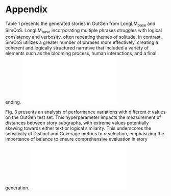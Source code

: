 # Appendix
Table 1 presents the generated stories in OutGen from $\text{LongLM}_{\text{base}}$ and SimCoS. $\text{LongLM}_{\text{base}}$ incorporating multiple phrases struggles with logical consistency and verbosity, often repeating themes of solitude. In contrast, SimCoS utilizes a greater number of phrases more effectively, creating a coherent and logically structured narrative that included a variety of elements such as the blooming process, human interactions, and a final ending.
![case study](./fig.pdf)

Fig. 3 presents an analysis of performance variations with different $\alpha$ values on the OutGen test set. This hyperparameter impacts the measurement of distances between story subgraphs, with extreme values potentially skewing towards either text or logical similarity. This underscores the sensitivity of Distinct and Coverage metrics to $\alpha$ selection, emphasizing the importance of balance to ensure comprehensive evaluation in story generation.
![performance variations with different $\alpha$ values on the OutGen test set](./fig3.pdf)
